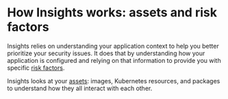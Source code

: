 # How Insights works: assets and risk factors

Insights relies on understanding your application context to help you better prioritize your security issues. It does that by understanding how your application is configured and relying on that information to provide you with specific [risk factors](../../../manage-risk/insights/how-insights-works-assets-and-risk-factors/risk-factors/).

Insights looks at your [assets](../../../manage-risk/insights/how-insights-works-assets-and-risk-factors/insights-assets.md): images, Kubernetes resources, and packages to understand how they all interact with each other.

